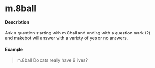 # m.8ball

#### Description

Ask a question starting with m.8ball and ending with a question mark (?) and makebot will answer with a variety of yes or no answers.

#### Example

> m.8ball Do cats really have 9 lives?
